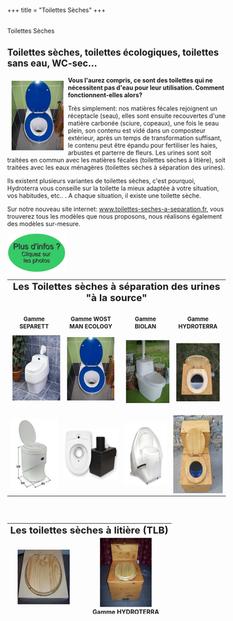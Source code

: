 +++
title = "Toilettes Sèches"
+++
<br />
 <br />
   <div class="title-01 uppercase">
    <a>Toilettes Sèches</a>
  </div>
<div class="part900">

<h2>Toilettes sèches, toilettes écologiques, toilettes sans eau, WC-sec...</h2>

<tr>
<td><img style="float: left; margin: 10px;" title="Toilettes sèches à séparation des urines Ecodry Wost Man Ecology" src="/img/100_1576.jpg" alt="" width="120" height="160" /><strong>Vous l'aurez compris, ce sont des toilettes qui ne nécessitent pas d'eau pour leur utilisation. Comment fonctionnent-elles alors?</strong>
<p>Très simplement: nos matières fécales rejoignent un réceptacle (seau), elles sont ensuite recouvertes d'une matière carbonée (sciure, copeaux), une fois le seau plein, son contenu est vidé dans un composteur extérieur, après un temps de transformation suffisant, le contenu peut être épandu pour fertiliser les haies, arbustes et parterre de fleurs. Les urines sont soit traitées en commun avec les matières fécales (toilettes sèches à litière), soit traitées avec les eaux ménagères (toilettes sèches à séparation des urines).</p>
<p>Ils existent plusieurs variantes de toilettes sèches, c'est pourquoi, Hydroterra vous conseille sur la toilette la mieux adaptée à votre situation, vos habitudes, etc.. . A chaque situation, il existe une toilette sèche.</p>
</td>
</tr>
</tbody>
</table>
<p>Sur notre nouveau site internet: <a href="../www.toilettes-seches-a-separation.fr/index.html">www.toilettes-seches-a-separation.fr</a>, vous trouverez tous les modèles que nous proposons, nous réalisons également des modèles sur-mesure.</p>
<p><span style="text-decoration: underline; color: #ff0000;"><img src="/img/plus_d__infos.jpg" alt="" width="136" height="89" /></span></p>
<table style="margin-left: auto; margin-right: auto;" border="0">
<tbody>
<tr>
<td style="text-align: center;" colspan="4"><span ><strong><span style="font-size: 22px;">Les Toilettes sèches à séparation des urines "à la source"</span><br /></strong></span></td>
</tr>
<tr>
<td>&nbsp;</td>
<td>&nbsp;</td>
<td>&nbsp;</td>
<td>&nbsp;</td>
</tr>
<tr>
<td style="text-align: center;"><span style="font-size: 13px;"><strong>Gamme SEPARETT</strong></span></td>
<td style="text-align: center;"><span style="font-size: 13px;"><strong>Gamme WOST MAN ECOLOGY</strong></span></td>
<td style="text-align: center;"><span style="font-size: 13px;"><strong>Gamme BIOLAN</strong></span></td>
<td style="text-align: center;"><span style="font-size: 13px;"><strong>Gamme HYDROTERRA </strong></span></td>
</tr>
<tr>
<td><a href="http://toilettes-seches-a-separation.fr/index.php?p=1_21_Les-toilettes-s-ches-SEPARETT-Villa"><img style="margin: 2px 5px;" title="Toilette sèche Villa 9000 SEPARETT" src="/img/villa9010.jpg" alt="" width="150" height="150" /></a></td>
<td><a href="http://toilettes-seches-a-separation.fr/index.php?p=1_28_Les-toilettes-s-ches-WOST-MAN-ECOLOGY"><img style="margin: 2px auto; display: block;" title="Toilette sèche Ecodry de Wost Man Ecology" src="/img/100_1576.jpg" alt="" width="109" height="146" /></a></td>
<td>&nbsp;<a href="http://toilettes-seches-a-separation.fr/index.php?p=1_33_Les-toilettes-s-ches-S-parante-de-BIOLAN"><img style="margin: 2px 5px;" title="toilette sèche séparante BIOLAN" src="/img/biolan_sep_blanc.jpg" alt="" width="108" height="145" /></a></td>
<td>&nbsp;<a href="http://toilettes-seches-a-separation.fr/index.php?p=1_18_Mod-le-artisanal-La-Sep"><img style="margin: 2px auto; display: block;" title="toilette sèche à séparation SEP" src="/img/100_3369.jpg" alt="" width="100" height="134" /></a></td>
</tr>
<tr>
<td>&nbsp;<a href="../www.toilettes-seches-a-separation.fr/index.php@p=1_32_Les-toilettes-s-ches-SEPARETT-Week-end.html"><img src="/img/torp_isak_montering.jpg" alt="" width="134" height="163" /></a></td>
<td>&nbsp;<a href="../www.toilettes-seches-a-separation.fr/index.php@p=1_28_Les-toilettes-s-ches-WOST-MAN-ECOLOGY.html"><img src="/img/ecodry_box_250px.png" alt="" width="142" height="118" /></a></td>
<td>&nbsp;<a href="../www.toilettes-seches-a-separation.fr/index.php@p=1_2_Les-toilettes-s-ches-Naturum-BIOLAN.html"><img src="/img/5580701.jpg" alt="" width="156" height="147" /></a></td>
<td>&nbsp;<a href="../www.toilettes-seches-a-separation.fr/index.php@p=1_37_Mod-le-artisanal-La-Big-SEP.html"><img title="Toilette sèche à séparation des urines &quot;à la source&quot;" src="/img/100_3736.jpg" alt="" width="134" height="180" /></a></td>
</tr>
</tbody>
</table>
&nbsp;&nbsp;&nbsp;&nbsp;&nbsp;&nbsp;&nbsp;&nbsp;&nbsp;&nbsp;&nbsp;&nbsp;&nbsp;&nbsp;&nbsp;&nbsp;&nbsp;&nbsp;&nbsp;&nbsp;&nbsp;&nbsp;&nbsp;&nbsp;&nbsp;&nbsp;&nbsp;&nbsp;&nbsp;&nbsp;&nbsp;&nbsp;&nbsp;&nbsp;&nbsp;&nbsp;&nbsp;&nbsp;&nbsp;&nbsp;&nbsp;&nbsp;&nbsp;&nbsp; <br />&nbsp;&nbsp; <br /> 
<table style="margin-left: auto; margin-right: auto;" border="0" width="383" height="209">
<tbody>
<tr>
<td style="text-align: center;" colspan="2"><span style="font-size: 22px;"><strong>Les toilettes sèches à litière (TLB)<br /></strong></span></td>
</tr>
<tr>
<td><a href="http://toilettes-seches-a-separation.fr/index.php?p=1_39_Mod-le-artisanal-La-Box"><img style="display: block; margin-left: auto; margin-right: auto;" title="Toilette sèche à litière (TLB)" src="/img/la_box.jpg" alt="" width="120" height="126" /></a></td>
<td style="text-align: center;"><a href="../www.toilettes-seches-a-separation.fr/index.php@p=1_40_Mod-le-artisanal-La-Big-Box.html"><img src="/img/100_3660.jpg" alt="" width="119" height="159" /></a><br /><strong>Gamme HYDROTERRA</strong></td>
</tr>
</tbody>
</table>
</div>